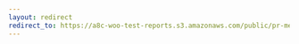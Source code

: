 ```yaml
---
layout: redirect
redirect_to: https://a8c-woo-test-reports.s3.amazonaws.com/public/pr-merge/35642/e2e/index.html
---
```

